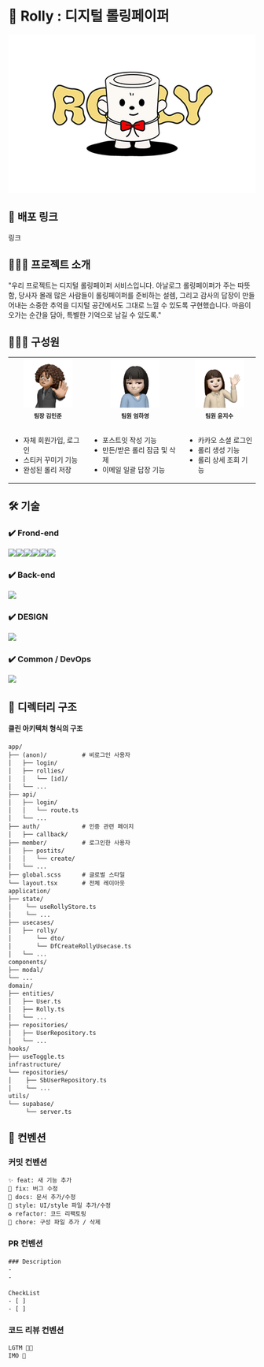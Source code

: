 # 📃 Rolly : 디지털 롤링페이퍼

<img src="public/logo.png"/>

## 🔗 배포 링크

링크

## 💁🏻‍♀ 프로젝트 소개

"우리 프로젝트는 디지털 롤링페이퍼 서비스입니다.
아날로그 롤링페이퍼가 주는 따뜻함, 당사자 몰래 많은 사람들이 롤링페이퍼를 준비하는 설렘, 그리고 감사의 답장이 만들어내는 소중한 추억을 디지털 공간에서도 그대로 느낄 수 있도록 구현했습니다.
마음이 오가는 순간을 담아, 특별한 기억으로 남길 수 있도록."

## 👩🏻‍💻 구성원

<table>
  <tbody>
    <tr>
      <td align="center">
        <img src="public/민준.jpg" width="100px;" alt=""/><br />
        <sub><b>팀장 김민준</b></sub><br /><br />
        <ul align="left">
          <li>자체 회원가입, 로그인</li>
          <li>스티커 꾸미기 기능</li>
          <li>완성된 롤리 저장</li>
        </ul>
      </td>
      <td align="center">
        <img src="public/하영.jpg" width="100px;" alt=""/><br />
        <sub><b>팀원 엄하영</b></sub><br /><br />
        <ul align="left">
          <li>포스트잇 작성 기능</li>
          <li>만든/받은 롤리 잠금 및 삭제</li>
          <li>이메일 일괄 답장 기능</li>
        </ul>
      </td>
      <td align="center">
        <img src="public/지수.jpg" width="100px;" alt=""/><br />
        <sub><b>팀원 윤지수</b></sub><br /><br />
        <ul align="left">
          <li>카카오 소셜 로그인</li>
          <li>롤리 생성 기능</li>
          <li>롤리 상세 조회 기능</li>
        </ul>
      </td>
    </tr>
  </tbody>
</table>

## 🛠️ 기술

### ✔️ Frond-end

<img src="https://img.shields.io/badge/React-61DAFB?style=for-the-badge&logo=React&logoColor=black"><img src="https://img.shields.io/badge/Next.js-000000?style=for-the-badge&logo=Next.js&logoColor=white"><img src="https://img.shields.io/badge/TypeScript-3178C6?style=for-the-badge&logo=TypeScript&logoColor=white"><img src="https://img.shields.io/badge/CSS%20Modules-1572B6?style=for-the-badge&logo=css3&logoColor=white"><img src="https://img.shields.io/badge/SCSS-CC6699?style=for-the-badge&logo=Sass&logoColor=white"><img src="https://img.shields.io/badge/Zustand-8B5CF6?style=for-the-badge&logo=Zustand&logoColor=white">

### ✔️ Back-end

<img src="https://img.shields.io/badge/Supabase-3ECF8E?style=for-the-badge&logo=Supabase&logoColor=white">

### ✔️ DESIGN

<img src="https://img.shields.io/badge/Figma-F24E1E?style=for-the-badge&logo=Figma&logoColor=white">

### ✔️ Common / DevOps

<img src="https://img.shields.io/badge/Git-F05032?style=for-the-badge&logo=Git&logoColor=white">

## 📁 디렉터리 구조

#### 클린 아키텍처 형식의 구조

```
app/
├── (anon)/          # 비로그인 사용자
│   ├── login/
│   ├── rollies/
│   │   └── [id]/
│   └── ...
├── api/
│   ├── login/
│   │   └── route.ts
│   └── ...
├── auth/            # 인증 관련 페이지
│   ├── callback/
├── member/          # 로그인한 사용자
│   ├── postits/
│   │   └── create/
│   └── ...
├── global.scss      # 글로벌 스타일
└── layout.tsx       # 전체 레이아웃
application/
├── state/
│    └── useRollyStore.ts
│    └── ...
├── usecases/
│   ├── rolly/
│       └── dto/
│       └── DfCreateRollyUsecase.ts
│   └── ...
components/
├── modal/
└── ...
domain/
├── entities/
│   ├── User.ts
│   ├── Rolly.ts
│   └── ...
├── repositories/
│   ├── UserRepository.ts
│   └── ...
hooks/
├── useToggle.ts
infrastructure/
└── repositories/
│    ├── SbUserRepository.ts
│    └── ...
utils/
└── supabase/
     └── server.ts
```

## 🤙 컨벤션

### 커밋 컨벤션

```
✨ feat: 새 기능 추가
🐛 fix: 버그 수정
📝 docs: 문서 추가/수정
💄 style: UI/style 파일 추가/수정
♻️ refactor: 코드 리팩토링
🔧 chore: 구성 파일 추가 / 삭제
```

### PR 컨벤션

```
### Description
-
-

CheckList
- [ ]
- [ ]
```

### 코드 리뷰 컨벤션

```
LGTM 👍🏻
IMO 💬
```
